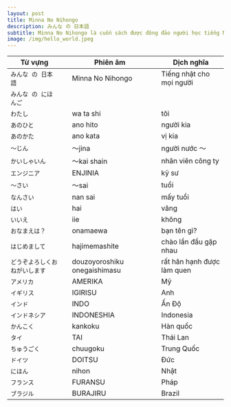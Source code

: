 ```yaml
---
layout: post
title: Minna No Nihongo
description: みんな の 日本語
subtitle: Minna No Nihongo là cuốn sách được đông đảo người học tiếng Nhật lựa chọn khi mới bắt đầu. Cuốn sách bao gồm nhiều phiên bản hỗ trợ từng kỹ năng tiếng Nhật như Từ vựng, Ngữ pháp, Kanji, hay Đọc hiểu và Nghe hiểu.
image: /img/hello_world.jpeg
---
```


| Từ vựng || Phiên âm || Dịch nghĩa |
| -- | -- | -- | -- | -- |
| `みんな の 日本語` || Minna No Nihongo || Tiếng nhật cho mọi người |
| `みんな の にほんご` |||||
| `わたし` || wa ta shi || tôi |
| `あのひと` || ano hito || người kia |
| `あのかた` || ano kata  || vị kia |
| `～じん` || ～jina  || người nước ～ |
| `かいしゃいん` || ～kai shain  || nhân viên công ty |
| `エンジニア` || ENJINIA  || kỹ sư |
| `～さい` || ～sai  || tuổi |
| `なんさい` || nan sai  || mấy tuổi |
| `はい` || hai || vâng |
| `いいえ` || iie || không |
| `おなまえは？` || onamaewa || bạn tên gì? |
| `はじめまして` || hajimemashite || chào lần đầu gặp nhau |
| `どうぞよろしくおねがいします` || douzoyoroshiku onegaishimasu || rất hân hạnh được làm quen |
| `アメリカ` || AMERIKA || Mỹ |
| `イギリス` || IGIRISU || Anh |
| `インド` || INDO || Ấn Độ |
| `インドネシア` || INDONESHIA || Indonesia |
| `かんこく` || kankoku || Hàn quốc |
| `タイ` || TAI || Thái Lan |
| `ちゅうごく` || chuugoku || Trung Quốc |
| `ドイツ` || DOITSU || Đức |
| `にほん` || nihon || Nhật |
| `フランス` || FURANSU || Pháp |
| `ブラジル` || BURAJIRU || Brazil |

